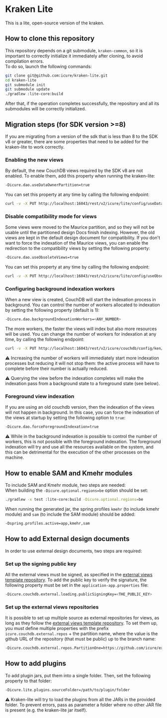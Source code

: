 # Kraken Lite
This is a lite, open-source version of the kraken.  

## How to clone this repository
This repository depends on a git submodule, `kraken-common`, so it is important to correctly initialize it immediately after cloning, to avoid compilation errors.  
To do so, launch the following commands:

```bash
git clone git@github.com:icure/kraken-lite.git
cd kraken-lite
git submodule init
git submodule update
./gradlew :lite-core:build
```

After that, if the operation completes successfully, the repository and all its submodules will be correctly initialized. 

## Migration steps (for SDK version >=8)
If you are migrating from a version of the sdk that is less than 8 to the SDK v8 or greater, there are some properties that need to be added for the kraken-lite to work correctly.

### Enabling the new views
By default, the new CouchDB views required by the SDK v8 are not enabled. To enable them, add this property when running the kraken-lite:
```bash
-Dicure.dao.useDataOwnerPartition=true
```
You can set this property at any time by calling the following endpoint:
```bash
curl -v -X PUT http://localhost:16043/rest/v2/icure/lite/config/useDataOwnerPartition/false
```

### Disable compatibility mode for views
Some views were moved to the Maurice partition, and so they will not be usable until the partitioned design Docs finish
indexing.
However, the old views are kept in the default design document for compatibility. If you don't want to force the indexation
of the Maurice views, you can enable the redirection to the compatibility views by setting the following property:
```bash
-Dicure.dao.useObsoleteViews=true
```
You can set this property at any time by calling the following endpoint:
```bash
curl -v -X PUT http://localhost:16043/rest/v2/icure/lite/config/useObsoleteViews/false
```

### Configuring background indexation workers
When a new view is created, CouchDB will start the indexation process in background. You can control the number of workers
allocated to indexation by setting the following property (default is 1):
```bash
-Dicure.dao.backgroundIndexationWorkers=<ANY_NUMBER>
```
The more workers, the faster the views will index but also more resources will be used.
You can change the number of workers for indexation at any time, by calling the following endpoint:
```bash
curl -v -X PUT http://localhost:16043/rest/v2/icure/couchdb/config/ken/batch_channels?value=<ANY_NUMBER>
```
:warning: Increasing the number of workers will immediately start more indexation processes but reducing it will not stop
them: the active process will have to complete before their number is actually reduced.

:warning: Querying the view before the indexation completes will make the indexation pass from a background state to a
foreground state (see below).

### Foreground view indexation
If you are using an old couchdb version, then the indexation of the views will not happen in background. In this case,
you can force the indexation of the views at startup by setting the following option to `true`:
```bash
-Dicure.dao.forceForegroundIndexation=true
```
:warning: While in the background indexation is possible to control the number of workers, this is not possible with the 
foreground indexation. The foreground indexation will try and use all the resources available on the system, and this can
be detrimental for the execution of the other processes on the machine.

## How to enable SAM and Kmehr modules
To include SAM and Kmehr module, two steps are needed:  
When building the `-Dicure.optional.regions=be` option should be set:
```bash
./gradlew -x test :lite-core:build -Dicure.optional.regions=be
```

When running the generated jar, the spring profiles `kmehr` (to include kmehr module) and `sam` (to include the SAM module) should be added:
```bash
-Dspring.profiles.active=app,kmehr,sam
```

## How to add External design documents
In order to use external design documents, two steps are required:

### Set up the signing public key
All the external views must be signed, as specified in the [external views template repository](https://github.com/icure/external-design-doc-template). 
To add the public key to verify the signature, the following property must be set in the `application-app.properties` file:
```bash
-Dicure.couchdb.external.loading.publicSigningKey=<THE_PUBLIC_KEY>
```

### Set up the external views repositories
It is possible to set up multiple source as external repositories for views, as long as they follow the [external views template repository](https://github.com/icure/external-design-doc-template).
To set them up, you must define multiple properties with the prefix `icure.couchdb.external.repos` + the partition name, where
the value is the github URL of the repository (that must be public) up to the branch name:

```bash
-Dicure.couchdb.external.repos.PartitionOne=https://github.com/icure/external-design-doc-template/main -Dicure.couchdb.external.repos.AnotherPartition=https://github.com/icure/an-external-repo-for-views/main
```

## How to add plugins
To add plugin jars, put them into a single folder. Then, set the following property to that folder:
```bash
-Dicure.lite.plugins.sourceFolder=/path/to/plugin/folder
```
:warning:
Kraken-lite will try to load the plugins from all the JARs in the provided folder. To prevent errors, pass as parameter
a folder where no other JAR file is present (e.g. the kraken-lite jar itself).
